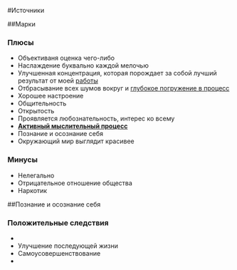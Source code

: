 #Источники

##Марки 
### Плюсы
* Объективаня оценка чего-либо
* Наслаждение буквально каждой мелочью
* Улучшенная концентрация, которая порождает за собой лучший результат от моей [работы](#)
* Отбрасывание всех шумов вокруг и [глубокое погружение в процесс](#)
* Хорошее настроение
* Общительность
* Открытость
* Проявляется любознательность, интерес ко всему
* [**Активный мыслительный процесс**](#)
* Познание и осознание себя
* Окружающий мир выглядит красивее


### Минусы
* Нелегально
* Отрицательное отношение общества
* Наркотик


##Познание и осознание себя
### Положительные следствия
*
* Улучшение последующей жизни
* Самоусовершенствование
* 
